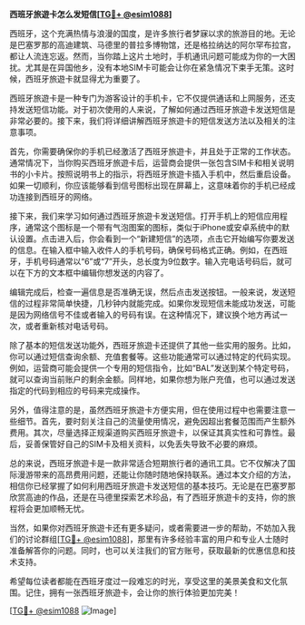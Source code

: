 **西班牙旅遊卡怎么发短信[[TG💪+ @esim1088](https://t.me/s/esim1088)]**

西班牙，这个充满热情与浪漫的国度，是许多旅行者梦寐以求的旅游目的地。无论是巴塞罗那的高迪建筑、马德里的普拉多博物馆，还是格拉纳达的阿尔罕布拉宫，都让人流连忘返。然而，当你踏上这片土地时，手机通讯问题可能成为你的一大困扰。尤其是在异国他乡，没有本地SIM卡可能会让你在紧急情况下束手无策。这时候，西班牙旅遊卡就显得尤为重要了。

西班牙旅遊卡是一种专门为游客设计的手机卡，它不仅提供通话和上网服务，还支持发送短信功能。对于初次使用的人来说，了解如何通过西班牙旅遊卡发送短信是非常必要的。接下来，我们将详细讲解西班牙旅遊卡的短信发送方法以及相关的注意事项。

首先，你需要确保你的手机已经激活了西班牙旅遊卡，并且处于正常的工作状态。通常情况下，当你购买西班牙旅遊卡后，运营商会提供一张包含SIM卡和相关说明书的小卡片。按照说明书上的指示，将西班牙旅遊卡插入手机中，然后重启设备。如果一切顺利，你应该能够看到信号图标出现在屏幕上，这意味着你的手机已经成功连接到西班牙的网络。

接下来，我们来学习如何通过西班牙旅遊卡发送短信。打开手机上的短信应用程序，通常这个图标是一个带有气泡图案的图标，类似于iPhone或安卓系统中的默认设置。点击进入后，你会看到一个“新建短信”的选项，点击它开始编写你要发送的信息。在输入框中输入收件人的手机号码，确保号码格式正确。例如，在西班牙，手机号码通常以“6”或“7”开头，总长度为9位数字。输入完电话号码后，就可以在下方的文本框中编辑你想发送的内容了。

编辑完成后，检查一遍信息是否准确无误，然后点击发送按钮。一般来说，发送短信的过程非常简单快捷，几秒钟内就能完成。如果你发现短信未能成功发送，可能是因为网络信号不佳或者输入的号码有误。在这种情况下，建议换个地方再试一次，或者重新核对电话号码。

除了基本的短信发送功能外，西班牙旅遊卡还提供了其他一些实用的服务。比如，你可以通过短信查询余额、充值套餐等。这些功能通常可以通过特定的代码实现。例如，运营商可能会提供一个专用的短信指令，比如“BAL”发送到某个特定号码，就可以查询当前账户的剩余金额。同样地，如果你想为账户充值，也可以通过发送指定的代码到相应的号码来完成操作。

另外，值得注意的是，虽然西班牙旅遊卡方便实用，但在使用过程中也需要注意一些细节。首先，要时刻关注自己的流量使用情况，避免因超出套餐范围而产生额外费用。其次，尽量选择正规渠道购买西班牙旅遊卡，以保证其真实性和可靠性。最后，妥善保管好自己的SIM卡及相关资料，以免丢失导致不必要的麻烦。

总的来说，西班牙旅遊卡是一款非常适合短期旅行者的通讯工具。它不仅解决了国际漫游带来的高昂费用问题，还能让你随时随地保持联系。通过本文介绍的方法，相信你已经掌握了如何利用西班牙旅遊卡发送短信的基本技巧。无论是在巴塞罗那欣赏高迪的作品，还是在马德里探索艺术珍品，有了西班牙旅遊卡的支持，你的旅程将会更加顺畅无忧。

当然，如果你对西班牙旅遊卡还有更多疑问，或者需要进一步的帮助，不妨加入我们的讨论群组[[TG💪+ @esim1088](https://t.me/s/esim1088)]，那里有许多经验丰富的用户和专业人士随时准备解答你的问题。同时，也可以关注我们的官方账号，获取最新的优惠信息和技术支持。

希望每位读者都能在西班牙度过一段难忘的时光，享受这里的美景美食和文化氛围。记住，拥有一张西班牙旅遊卡，会让你的旅行体验更加完美！

[[TG💪+ @esim1088](https://t.me/s/esim1088) ![Image](https://i.postimg.cc/4NQfJmqS/Snipaste-2025-05-13-00-14-12.png)]